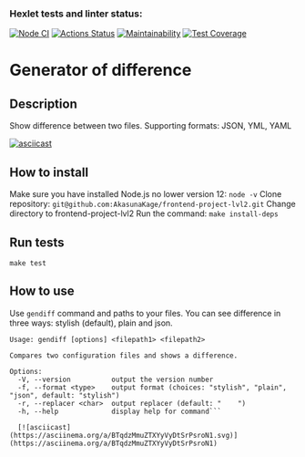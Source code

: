 ### Hexlet tests and linter status:
[![Node CI](https://github.com/AkasunaKage/frontend-project-lvl2/actions/workflows/actions.yml/badge.svg)](https://github.com/AkasunaKage/frontend-project-lvl2/actions)
[![Actions Status](https://github.com/AkasunaKage/frontend-project-lvl2/workflows/hexlet-check/badge.svg)](https://github.com/AkasunaKage/frontend-project-lvl2/actions)
[![Maintainability](https://api.codeclimate.com/v1/badges/3d5de47f45d588e7cf16/maintainability)](https://codeclimate.com/github/AkasunaKage/frontend-project-lvl2/maintainability)
[![Test Coverage](https://api.codeclimate.com/v1/badges/3d5de47f45d588e7cf16/test_coverage)](https://codeclimate.com/github/AkasunaKage/frontend-project-lvl2/test_coverage)

# Generator of difference

## Description

Show difference between two files. Supporting formats: JSON, YML, YAML

[![asciicast](https://asciinema.org/a/yfuUt9UibK8kd9WzEf2KznImA.svg)](https://asciinema.org/a/yfuUt9UibK8kd9WzEf2KznImA)

## How to install

Make sure you have installed Node.js no lower version 12: `node -v`
Clone repository: `git@github.com:AkasunaKage/frontend-project-lvl2.git`
Change directory to frontend-project-lvl2
Run the command: `make install-deps`

## Run tests

```make test```

## How to use

Use `gendiff` command and paths to your files. You can see difference in three ways: stylish (default), plain and json.

```gendiff -h
Usage: gendiff [options] <filepath1> <filepath2>

Compares two configuration files and shows a difference.

Options:
  -V, --version          output the version number
  -f, --format <type>    output format (choices: "stylish", "plain", "json", default: "stylish")
  -r, --replacer <char>  output replacer (default: "    ")
  -h, --help             display help for command```

  [![asciicast](https://asciinema.org/a/BTqdzMmuZTXYyVyDtSrPsroN1.svg)](https://asciinema.org/a/BTqdzMmuZTXYyVyDtSrPsroN1)
